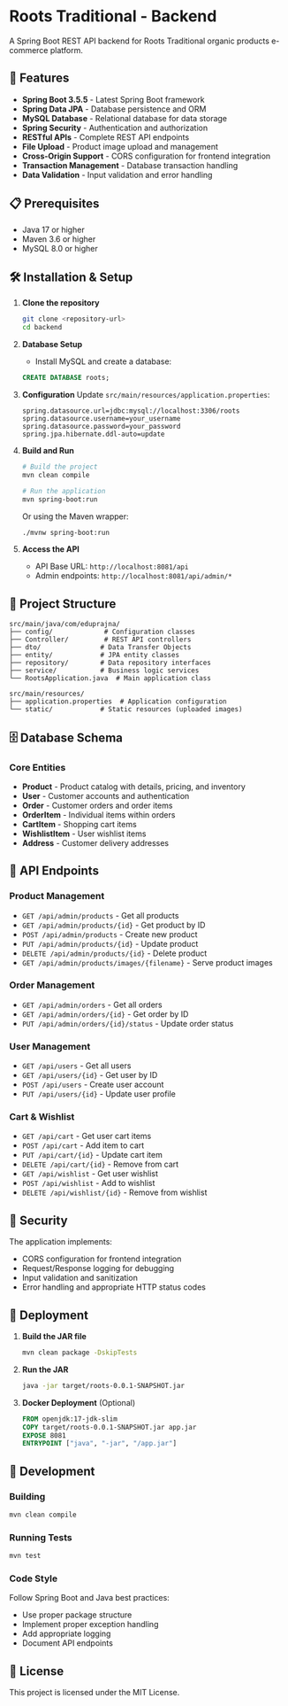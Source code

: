 # Roots Traditional - Backend

A Spring Boot REST API backend for Roots Traditional organic products e-commerce platform.

## 🚀 Features

- **Spring Boot 3.5.5** - Latest Spring Boot framework
- **Spring Data JPA** - Database persistence and ORM
- **MySQL Database** - Relational database for data storage
- **Spring Security** - Authentication and authorization
- **RESTful APIs** - Complete REST API endpoints
- **File Upload** - Product image upload and management
- **Cross-Origin Support** - CORS configuration for frontend integration
- **Transaction Management** - Database transaction handling
- **Data Validation** - Input validation and error handling

## 📋 Prerequisites

- Java 17 or higher
- Maven 3.6 or higher
- MySQL 8.0 or higher

## 🛠️ Installation & Setup

1. **Clone the repository**
   ```bash
   git clone <repository-url>
   cd backend
   ```

2. **Database Setup**
   - Install MySQL and create a database:
   ```sql
   CREATE DATABASE roots;
   ```

3. **Configuration**
   Update `src/main/resources/application.properties`:
   ```properties
   spring.datasource.url=jdbc:mysql://localhost:3306/roots
   spring.datasource.username=your_username
   spring.datasource.password=your_password
   spring.jpa.hibernate.ddl-auto=update
   ```

4. **Build and Run**
   ```bash
   # Build the project
   mvn clean compile

   # Run the application
   mvn spring-boot:run
   ```

   Or using the Maven wrapper:
   ```bash
   ./mvnw spring-boot:run
   ```

5. **Access the API**
   - API Base URL: `http://localhost:8081/api`
   - Admin endpoints: `http://localhost:8081/api/admin/*`

## 📁 Project Structure

```
src/main/java/com/eduprajna/
├── config/             # Configuration classes
├── Controller/         # REST API controllers
├── dto/               # Data Transfer Objects
├── entity/            # JPA entity classes
├── repository/        # Data repository interfaces
├── service/           # Business logic services
└── RootsApplication.java  # Main application class

src/main/resources/
├── application.properties  # Application configuration
└── static/            # Static resources (uploaded images)
```

## 🗄️ Database Schema

### Core Entities
- **Product** - Product catalog with details, pricing, and inventory
- **User** - Customer accounts and authentication
- **Order** - Customer orders and order items
- **OrderItem** - Individual items within orders
- **CartItem** - Shopping cart items
- **WishlistItem** - User wishlist items
- **Address** - Customer delivery addresses

## 🔌 API Endpoints

### Product Management
- `GET /api/admin/products` - Get all products
- `GET /api/admin/products/{id}` - Get product by ID
- `POST /api/admin/products` - Create new product
- `PUT /api/admin/products/{id}` - Update product
- `DELETE /api/admin/products/{id}` - Delete product
- `GET /api/admin/products/images/{filename}` - Serve product images

### Order Management
- `GET /api/admin/orders` - Get all orders
- `GET /api/admin/orders/{id}` - Get order by ID
- `PUT /api/admin/orders/{id}/status` - Update order status

### User Management
- `GET /api/users` - Get all users
- `GET /api/users/{id}` - Get user by ID
- `POST /api/users` - Create user account
- `PUT /api/users/{id}` - Update user profile

### Cart & Wishlist
- `GET /api/cart` - Get user cart items
- `POST /api/cart` - Add item to cart
- `PUT /api/cart/{id}` - Update cart item
- `DELETE /api/cart/{id}` - Remove from cart
- `GET /api/wishlist` - Get user wishlist
- `POST /api/wishlist` - Add to wishlist
- `DELETE /api/wishlist/{id}` - Remove from wishlist

## 🔐 Security

The application implements:
- CORS configuration for frontend integration
- Request/Response logging for debugging
- Input validation and sanitization
- Error handling and appropriate HTTP status codes

## 🚀 Deployment

1. **Build the JAR file**
   ```bash
   mvn clean package -DskipTests
   ```

2. **Run the JAR**
   ```bash
   java -jar target/roots-0.0.1-SNAPSHOT.jar
   ```

3. **Docker Deployment** (Optional)
   ```dockerfile
   FROM openjdk:17-jdk-slim
   COPY target/roots-0.0.1-SNAPSHOT.jar app.jar
   EXPOSE 8081
   ENTRYPOINT ["java", "-jar", "/app.jar"]
   ```

## 🔧 Development

### Building
```bash
mvn clean compile
```

### Running Tests
```bash
mvn test
```

### Code Style
Follow Spring Boot and Java best practices:
- Use proper package structure
- Implement proper exception handling
- Add appropriate logging
- Document API endpoints

## 📄 License

This project is licensed under the MIT License.
